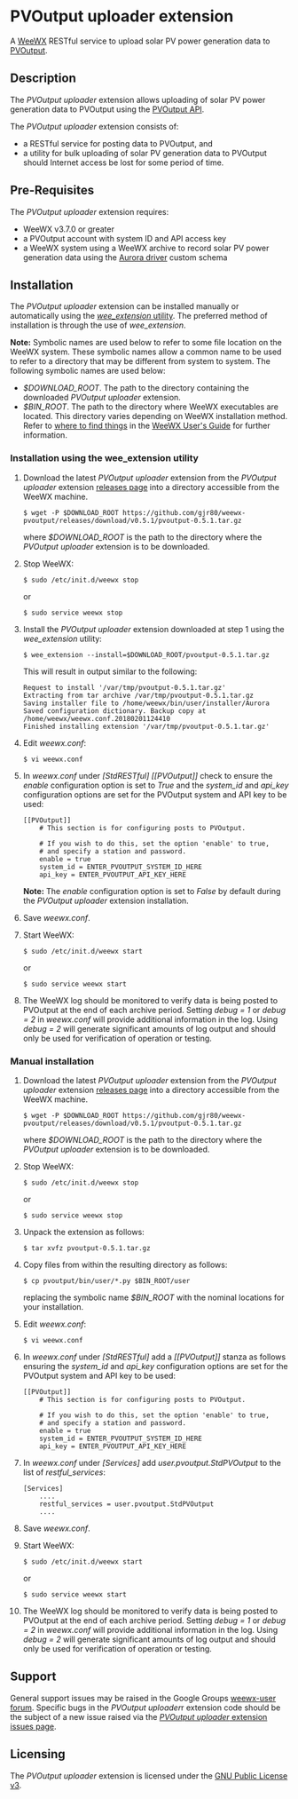 # PVOutput uploader extension #

A [WeeWX](http://weewx.com/ "WeeWX - Open source software for your weather station") RESTful service to upload solar PV power generation data to [PVOutput](http://pvoutput.org/ "PVOutput.org").


## Description ##

The *PVOutput uploader* extension allows uploading of solar PV power generation data to PVOutput using the [PVOutput API](https://pvoutput.org/help.html#overview).

The *PVOutput uploader* extension consists of:
- a RESTful service for posting data to PVOutput, and
- a utility for bulk uploading of solar PV generation data to PVOutput should Internet access be lost for some period of time.

## Pre-Requisites ##

The *PVOutput uploader* extension requires:

- WeeWX v3.7.0 or greater
- a PVOutput account with system ID and API access key
- a WeeWX system using a WeeWX archive to record solar PV power generation data using the [Aurora driver](https://github.com/gjr80/weewx-pvoutput/tree/master/driver) custom schema

## Installation ##

The *PVOutput uploader* extension can be installed manually or automatically using the [*wee_extension* utility](http://weewx.com/docs/utilities.htm#wee_extension_utility). The preferred method of installation is through the use of *wee_extension*.

**Note:** Symbolic names are used below to refer to some file location on the WeeWX system. These symbolic names allow a common name to be used to refer to a directory that may be different from system to system. The following symbolic names are used below:

-   *$DOWNLOAD_ROOT*. The path to the directory containing the downloaded *PVOutput uploader* extension.
-   *$BIN_ROOT*. The path to the directory where WeeWX executables are located. This directory varies depending on WeeWX installation method. Refer to [where to find things](http://weewx.com/docs/usersguide.htm#Where_to_find_things "where to find things") in the [WeeWX User's Guide](http://weewx.com/docs/usersguide.htm "User's Guide to the WeeWX Weather System") for further information.

### Installation using the wee_extension utility ###

1.  Download the latest *PVOutput uploader* extension from the *PVOutput uploader* extension [releases page](https://github.com/gjr80/weewx-pvoutput/releases) into a directory accessible from the WeeWX machine.

        $ wget -P $DOWNLOAD_ROOT https://github.com/gjr80/weewx-pvoutput/releases/download/v0.5.1/pvoutput-0.5.1.tar.gz

    where *$DOWNLOAD_ROOT* is the path to the directory where the *PVOutput uploader* extension is to be downloaded.

1.  Stop WeeWX:

        $ sudo /etc/init.d/weewx stop

    or

        $ sudo service weewx stop

1.  Install the *PVOutput uploader* extension downloaded at step 1 using the *wee_extension* utility:

        $ wee_extension --install=$DOWNLOAD_ROOT/pvoutput-0.5.1.tar.gz

    This will result in output similar to the following:

        Request to install '/var/tmp/pvoutput-0.5.1.tar.gz'
        Extracting from tar archive /var/tmp/pvoutput-0.5.1.tar.gz
        Saving installer file to /home/weewx/bin/user/installer/Aurora
        Saved configuration dictionary. Backup copy at /home/weewx/weewx.conf.20180201124410
        Finished installing extension '/var/tmp/pvoutput-0.5.1.tar.gz'

1.  Edit *weewx.conf*:

        $ vi weewx.conf

1.  In *weewx.conf* under *[StdRESTful]* *[[PVOutput]]* check to ensure the *enable* configuration option is set to *True* and the *system_id* and *api_key* configuration options are set for the PVOutput system and API key to be used:

        [[PVOutput]]
            # This section is for configuring posts to PVOutput.

            # If you wish to do this, set the option 'enable' to true,
            # and specify a station and password.
            enable = true
            system_id = ENTER_PVOUTPUT_SYSTEM_ID_HERE
            api_key = ENTER_PVOUTPUT_API_KEY_HERE

    **Note:** The *enable* configuration option is set to *False* by default during the *PVOutput uploader* extension installation.

1.  Save *weewx.conf*.

1.  Start WeeWX:

        $ sudo /etc/init.d/weewx start

    or

        $ sudo service weewx start

1.  The WeeWX log should be monitored to verify data is being posted to PVOutput at the end of each archive period. Setting *debug = 1* or *debug = 2* in *weewx.conf* will provide additional information in the log. Using *debug = 2* will generate significant amounts of log output and should only be used for verification of operation or testing.

### Manual installation ###

1.  Download the latest *PVOutput uploader* extension from the *PVOutput uploader* extension [releases page](https://github.com/gjr80/weewx-pvoutput/releases) into a directory accessible from the WeeWX machine.

        $ wget -P $DOWNLOAD_ROOT https://github.com/gjr80/weewx-pvoutput/releases/download/v0.5.1/pvoutput-0.5.1.tar.gz

    where *$DOWNLOAD_ROOT* is the path to the directory where the *PVOutput uploader* extension is to be downloaded.

1.  Stop WeeWX:

        $ sudo /etc/init.d/weewx stop

    or

        $ sudo service weewx stop

1.  Unpack the extension as follows:

        $ tar xvfz pvoutput-0.5.1.tar.gz

1.  Copy files from within the resulting directory as follows:

        $ cp pvoutput/bin/user/*.py $BIN_ROOT/user

	  replacing the symbolic name *$BIN_ROOT* with the nominal locations for your installation.

1.  Edit *weewx.conf*:

        $ vi weewx.conf

1.  In *weewx.conf* under *[StdRESTful]* add a *[[PVOutput]]* stanza as follows ensuring the *system_id* and *api_key* configuration options are set for the PVOutput system and API key to be used:

        [[PVOutput]]
            # This section is for configuring posts to PVOutput.

            # If you wish to do this, set the option 'enable' to true,
            # and specify a station and password.
            enable = true
            system_id = ENTER_PVOUTPUT_SYSTEM_ID_HERE
            api_key = ENTER_PVOUTPUT_API_KEY_HERE

1.  In *weewx.conf* under *[Services]* add *user.pvoutput.StdPVOutput* to the list of *restful_services*:

        [Services]
            ....
            restful_services = user.pvoutput.StdPVOutput
            ....

1.  Save *weewx.conf*.

1.  Start WeeWX:

        $ sudo /etc/init.d/weewx start

    or

        $ sudo service weewx start

1.  The WeeWX log should be monitored to verify data is being posted to PVOutput at the end of each archive period. Setting *debug = 1* or *debug = 2* in *weewx.conf* will provide additional information in the log. Using *debug = 2* will generate significant amounts of log output and should only be used for verification of operation or testing.

## Support ##

General support issues may be raised in the Google Groups [weewx-user forum](https://groups.google.com/group/weewx-user). Specific bugs in the *PVOutput uploader*r extension code should be the subject of a new issue raised via the [*PVOutput uploader* extension issues page](https://github.com/gjr80/weewx-pvoutput/issues).

## Licensing ##

The *PVOutput uploader* extension is licensed under the [GNU Public License v3](https://github.com/gjr80/weewx-pvoutput/blob/master/LICENSE).


